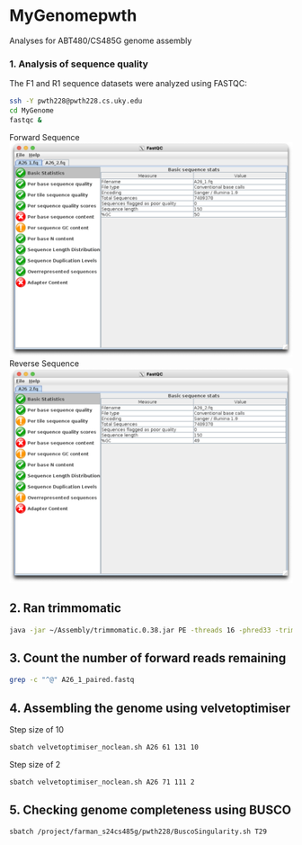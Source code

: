# MyGenomepwth
Analyses for ABT480/CS485G genome assembly

### 1. Analysis of sequence quality
The F1 and R1 sequence datasets were analyzed using FASTQC:
```bash
ssh -Y pwth228@pwth228.cs.uky.edu
cd MyGenome
fastqc &
```
Forward Sequence
![ForwardFastQC.png](/data/ForwardFastQC.png)
Reverse Sequence
![ReverseFastQc.png](/data/ReverseFastQC.png)

## 2. Ran trimmomatic
```bash
java -jar ~/Assembly/trimmomatic.0.38.jar PE -threads 16 -phred33 -trimlog file.txt A26_1.fastq A26_2.fastq A26_1_paired.fastq A26_1_unpaired.fastq A26_2_paired.fastq A26_2_unpaired.fastq 
```

## 3. Count the number of forward reads remaining
```bash
grep -c "^@" A26_1_paired.fastq
```

## 4. Assembling the genome using velvetoptimiser
Step size of 10
```bash
sbatch velvetoptimiser_noclean.sh A26 61 131 10
```
Step size of 2
```bash
sbatch velvetoptimiser_noclean.sh A26 71 111 2
```

## 5. Checking genome completeness using BUSCO
```bash
sbatch /project/farman_s24cs485g/pwth228/BuscoSingularity.sh T29
